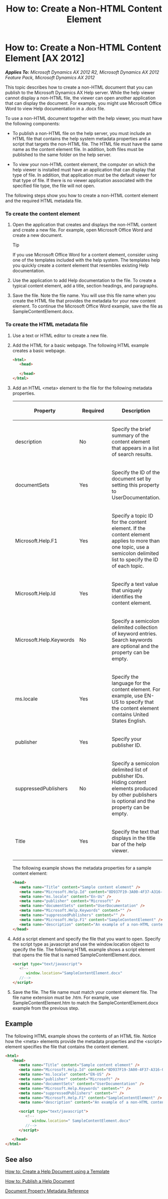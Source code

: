 ﻿---
title: 'How to: Create a Non-HTML Content Element'
TOCTitle: 'How to: Create a Non-HTML Content Element'
ms:assetid: 3eea50c9-b006-4b76-abb3-6e136a332e75
ms:mtpsurl: https://msdn.microsoft.com/en-us/library/Gg882338(v=AX.60)
ms:contentKeyID: 35257165
ms.date: 11/07/2012
mtps_version: v=AX.60
dev_langs:
- html
---

# How to: Create a Non-HTML Content Element [AX 2012]


_**Applies To:** Microsoft Dynamics AX 2012 R2, Microsoft Dynamics AX 2012 Feature Pack, Microsoft Dynamics AX 2012_

This topic describes how to create a non-HTML document that you can publish to the Microsoft Dynamics AX Help server. While the help viewer cannot display a non-HTML file, the viewer can open another application that can display the document. For example, you might use Microsoft Office Word to view Help documentation in a .docx file.

To use a non-HTML document together with the help viewer, you must have the following components:

  - To publish a non-HTML file on the help server, you must include an HTML file that contains the help system metadata properties and a script that targets the non-HTML file. The HTML file must have the same name as the content element file. In addition, both files must be published to the same folder on the help server.

  - To view your non-HTML content element, the computer on which the help viewer is installed must have an application that can display that type of file. In addition, that application must be the default viewer for that type of file. If there is no viewer application associated with the specified file type, the file will not open.

The following steps show you how to create a non-HTML content element and the required HTML metadata file.

### To create the content element

1.  Open the application that creates and displays the non-HTML content and create a new file. For example, open Microsoft Office Word and create a new document.
    

    > [!TIP]
    > <P>If you use Microsoft Office Word for a content element, consider using one of the templates included with the help system. The templates help you quickly create a content element that resembles existing Help documentation.</P>



2.  Use the application to add Help documentation to the file. To create a typical content element, add a title, section headings, and paragraphs.

3.  Save the file. Note the file name. You will use this file name when you create the HTML file that provides the metadata for your new content element. To continue the Microsoft Office Word example, save the file as SampleContentElement.docx.

### To create the HTML metadata file

1.  Use a text or HTML editor to create a new file.

2.  Add the HTML for a basic webpage. The following HTML example creates a basic webpage.
    
    ``` html
    <html>
       <head>
       
       </head>
    </html>
    ```

3.  Add an HTML \<meta\> element to the file for the following metadata properties.
    
    <table>
    <colgroup>
    <col style="width: 33%" />
    <col style="width: 33%" />
    <col style="width: 33%" />
    </colgroup>
    <thead>
    <tr class="header">
    <th><p>Property</p></th>
    <th><p>Required</p></th>
    <th><p>Description</p></th>
    </tr>
    </thead>
    <tbody>
    <tr class="odd">
    <td><p>description</p></td>
    <td><p>No</p></td>
    <td><p>Specify the brief summary of the content element that appears in a list of search results.</p></td>
    </tr>
    <tr class="even">
    <td><p>documentSets</p></td>
    <td><p>Yes</p></td>
    <td><p>Specify the ID of the document set by setting this property to UserDocumentation.</p></td>
    </tr>
    <tr class="odd">
    <td><p>Microsoft.Help.F1</p></td>
    <td><p>Yes</p></td>
    <td><p>Specify a topic ID for the content element. If the content element applies to more than one topic, use a semicolon delimited list to specify the ID of each topic.</p></td>
    </tr>
    <tr class="even">
    <td><p>Microsoft.Help.Id</p></td>
    <td><p>Yes</p></td>
    <td><p>Specify a text value that uniquely identifies the content element.</p></td>
    </tr>
    <tr class="odd">
    <td><p>Microsoft.Help.Keywords</p></td>
    <td><p>No</p></td>
    <td><p>Specify a semicolon delimited collection of keyword entries. Search keywords are optional and the property can be empty.</p></td>
    </tr>
    <tr class="even">
    <td><p>ms.locale</p></td>
    <td><p>Yes</p></td>
    <td><p>Specify the language for the content element. For example, use EN-US to specify that the content element contains United States English.</p></td>
    </tr>
    <tr class="odd">
    <td><p>publisher</p></td>
    <td><p>Yes</p></td>
    <td><p>Specify your publisher ID.</p></td>
    </tr>
    <tr class="even">
    <td><p>suppressedPublishers</p></td>
    <td><p>No</p></td>
    <td><p>Specify a semicolon delimited list of publisher IDs. Hiding content elements produced by other publishers is optional and the property can be empty.</p></td>
    </tr>
    <tr class="odd">
    <td><p>Title</p></td>
    <td><p>Yes</p></td>
    <td><p>Specify the text that displays in the title bar of the help viewer.</p></td>
    </tr>
    </tbody>
    </table>
    
    The following example shows the metadata properties for a sample content element:
    
    ``` html
    <head>
       <meta name="Title" content="Sample content element" />
       <meta name="Microsoft.Help.Id" content="8D937F19-3A00-4F37-A316-0A48D052D627" />
       <meta name="ms.locale" content="En-Us" />
       <meta name="publisher" content="Microsoft" />
       <meta name="documentSets" content="UserDocumentation" />
       <meta name="Microsoft.Help.Keywords" content="" />
       <meta name="suppressedPublishers" content="" />
       <meta name="Microsoft.Help.F1" content="SampleContentElement" />
       <meta name="description" content="An example of a non-HTML content element that was published to the Help system." />
    </head>
    ```

4.  Add a script element and specify the file that you want to open. Specify the script type as javascript and use the window.location object to specify the file. The following HTML example shows a script element that opens the file that is named SampleContentElement.docx.
    
    ``` html
    <script type="text/javascript">
       <!-- 
          window.location="SampleContentElement.docx" 
       //-->
    </script>
    ```

5.  Save the file. The file name must match your content element file. The file name extension must be .htm. For example, use SampleContentElement.htm to match the SampleContentElement.docx example from the previous step.

## Example

The following HTML example shows the contents of an HTML file. Notice how the \<meta\> elements provide the metadata properties and the \<script\> element specifies the file that contains the content element.

``` html
<html>
   <head>
      <meta name="Title" content="Sample content element" />
      <meta name="Microsoft.Help.Id" content="8D937F19-3A00-4F37-A316-0A48D052D627" />
      <meta name="ms.locale" content="EN-US" />
      <meta name="publisher" content="Microsoft" />
      <meta name="documentSets" content="UserDocumentation" />
      <meta name="Microsoft.Help.Keywords" content="" />
      <meta name="suppressedPublishers" content="" />
      <meta name="Microsoft.Help.F1" content="SampleContentElement" />
      <meta name="description" content="An example of a non-HTML content element that was published to the Help system." />

      <script type="text/javascript">
         <!-- 
            window.location=" SampleContentElement.docx" 
         //-->
      </script>

   </head>
</html>
```

## See also

[How to: Create a Help Document using a Template](how-to-create-a-help-document-using-a-template.md)

[How to: Publish a Help Document](how-to-publish-a-help-document.md)

[Document Property Metadata Reference](document-property-metadata-reference.md)

